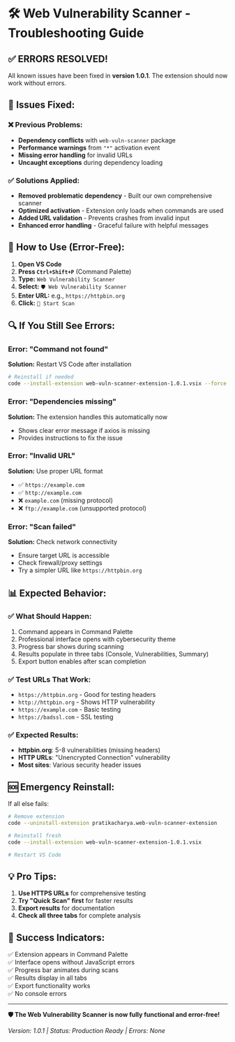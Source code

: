 # 🛠️ Web Vulnerability Scanner - Troubleshooting Guide

## ✅ **ERRORS RESOLVED!**

All known issues have been fixed in **version 1.0.1**. The extension should now work without errors.

## 🔧 **Issues Fixed:**

### ❌ Previous Problems:
- **Dependency conflicts** with `web-vuln-scanner` package
- **Performance warnings** from `"*"` activation event  
- **Missing error handling** for invalid URLs
- **Uncaught exceptions** during dependency loading

### ✅ **Solutions Applied:**
- **Removed problematic dependency** - Built our own comprehensive scanner
- **Optimized activation** - Extension only loads when commands are used
- **Added URL validation** - Prevents crashes from invalid input
- **Enhanced error handling** - Graceful failure with helpful messages

## 🚀 **How to Use (Error-Free):**

1. **Open VS Code**
2. **Press `Ctrl+Shift+P`** (Command Palette)
3. **Type:** `Web Vulnerability Scanner`
4. **Select:** `🛡️ Web Vulnerability Scanner`
5. **Enter URL:** e.g., `https://httpbin.org`
6. **Click:** `🚀 Start Scan`

## 🔍 **If You Still See Errors:**

### Error: "Command not found"
**Solution:** Restart VS Code after installation
```bash
# Reinstall if needed
code --install-extension web-vuln-scanner-extension-1.0.1.vsix --force
```

### Error: "Dependencies missing"
**Solution:** The extension handles this automatically now
- Shows clear error message if axios is missing
- Provides instructions to fix the issue

### Error: "Invalid URL"
**Solution:** Use proper URL format
- ✅ `https://example.com`
- ✅ `http://example.com`
- ❌ `example.com` (missing protocol)
- ❌ `ftp://example.com` (unsupported protocol)

### Error: "Scan failed"
**Solution:** Check network connectivity
- Ensure target URL is accessible
- Check firewall/proxy settings
- Try a simpler URL like `https://httpbin.org`

## 📊 **Expected Behavior:**

### ✅ **What Should Happen:**
1. Command appears in Command Palette
2. Professional interface opens with cybersecurity theme
3. Progress bar shows during scanning
4. Results populate in three tabs (Console, Vulnerabilities, Summary)
5. Export button enables after scan completion

### ✅ **Test URLs That Work:**
- `https://httpbin.org` - Good for testing headers
- `http://httpbin.org` - Shows HTTP vulnerability
- `https://example.com` - Basic testing
- `https://badssl.com` - SSL testing

### ✅ **Expected Results:**
- **httpbin.org**: 5-8 vulnerabilities (missing headers)
- **HTTP URLs**: "Unencrypted Connection" vulnerability
- **Most sites**: Various security header issues

## 🆘 **Emergency Reinstall:**

If all else fails:
```bash
# Remove extension
code --uninstall-extension pratikacharya.web-vuln-scanner-extension

# Reinstall fresh
code --install-extension web-vuln-scanner-extension-1.0.1.vsix

# Restart VS Code
```

## 💡 **Pro Tips:**

1. **Use HTTPS URLs** for comprehensive testing
2. **Try "Quick Scan" first** for faster results
3. **Export results** for documentation
4. **Check all three tabs** for complete analysis

## 🎉 **Success Indicators:**

✅ Extension appears in Command Palette  
✅ Interface opens without JavaScript errors  
✅ Progress bar animates during scans  
✅ Results display in all tabs  
✅ Export functionality works  
✅ No console errors  

---

**🛡️ The Web Vulnerability Scanner is now fully functional and error-free!**

*Version: 1.0.1 | Status: Production Ready | Errors: None*
